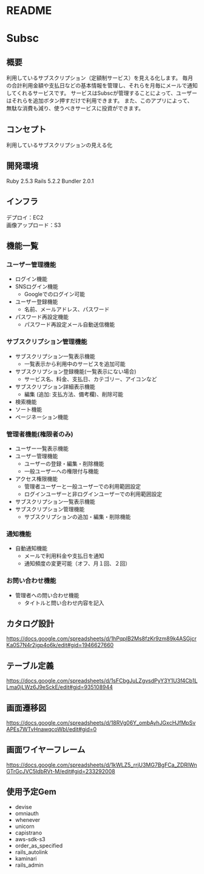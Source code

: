 # README

# Subsc

## 概要
利用しているサブスクリプション（定額制サービス）を見える化します。
毎月の合計利用金額や支払日などの基本情報を管理し、それらを月毎にメールで通知してくれるサービスです。
サービスはSubscが管理することによって、ユーザーはそれらを追加ボタン押すだけで利用できます。
また、このアプリによって、無駄な消費も減り、使うべきサービスに投資ができます。

## コンセプト
利用しているサブスクリプションの見える化

## 開発環境
Ruby 2.5.3
Rails 5.2.2
Bundler 2.0.1

## インフラ
デプロイ：EC2<br>
画像アップロード：S3

## 機能一覧
### ユーザー管理機能
- ログイン機能
- SNSログイン機能
  - Googleでのログイン可能
- ユーザー登録機能
  - 名前、メールアドレス、パスワード
- パスワード再設定機能
  - パスワード再設定メール自動送信機能

### サブスクリプション管理機能
- サブスクリプション一覧表示機能
  - 一覧表示から利用中のサービスを追加可能
- サブスクリプション登録機能(一覧表示にない場合)
  - サービス名、料金、支払日、カテゴリー、アイコンなど
- サブスクリプション詳細表示機能
  - 編集 (追加: 支払方法、備考欄)、削除可能
- 検索機能
- ソート機能
- ページネーション機能

### 管理者機能(権限者のみ)
- ユーザー一覧表示機能
- ユーザー管理機能
  - ユーザーの登録・編集・削除機能
  - 一般ユーザーへの権限付与機能
- アクセス権限機能
  - 管理者ユーザーと一般ユーザーでの利用範囲設定
  - ログインユーザーと非ログインユーザーでの利用範囲設定 
- サブスクリプション一覧表示機能
- サブスクリプション管理機能
  - サブスクリプションの追加・編集・削除機能

### 通知機能
- 自動通知機能
  - メールで利用料金や支払日を通知
  - 通知頻度の変更可能（オフ、月１回、２回）

### お問い合わせ機能
- 管理者への問い合わせ機能
  - タイトルと問い合わせ内容を記入 

## カタログ設計
https://docs.google.com/spreadsheets/d/1hPqpIB2Ms8fzKr9zm89k4ASGjcrKa0S7N4r2jgp4o6k/edit#gid=1946627660

## テーブル定義
https://docs.google.com/spreadsheets/d/1sFCbgJuLZgvsdPyY3Y1U3f4Cb1LLma0jLWz6J9eSckE/edit#gid=935108944

## 画面遷移図
https://docs.google.com/spreadsheets/d/18RVg06Y_ombAyhJGxcHJfMpSvAPEs7WTvHnawqcoWbI/edit#gid=0

## 画面ワイヤーフレーム
https://docs.google.com/spreadsheets/d/1kWLZ5_rrjU3MG7BgFCa_ZDRlWnGTrGcJVC5ldbRVt-M/edit#gid=233292008

## 使用予定Gem
- devise
- omniauth
- whenever
- unicorn
- capistrano
- aws-sdk-s3
- order_as_specified
- rails_autolink
- kaminari
- rails_admin